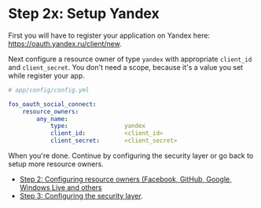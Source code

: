 Step 2x: Setup Yandex
=====================
First you will have to register your application on Yandex here: https://oauth.yandex.ru/client/new.

Next configure a resource owner of type `yandex` with appropriate `client_id` and `client_secret`.
You don't need a scope, because it's a value you set while register your app.

```yaml
# app/config/config.yml

fos_oauth_social_connect:
    resource_owners:
        any_name:
            type:                yandex
            client_id:           <client_id>
            client_secret:       <client_secret>
```

When you're done. Continue by configuring the security layer or go back to
setup more resource owners.

- [Step 2: Configuring resource owners (Facebook, GitHub, Google, Windows Live and others](../2-configuring_resource_owners.md)
- [Step 3: Configuring the security layer](../3-configuring_the_security_layer.md).
